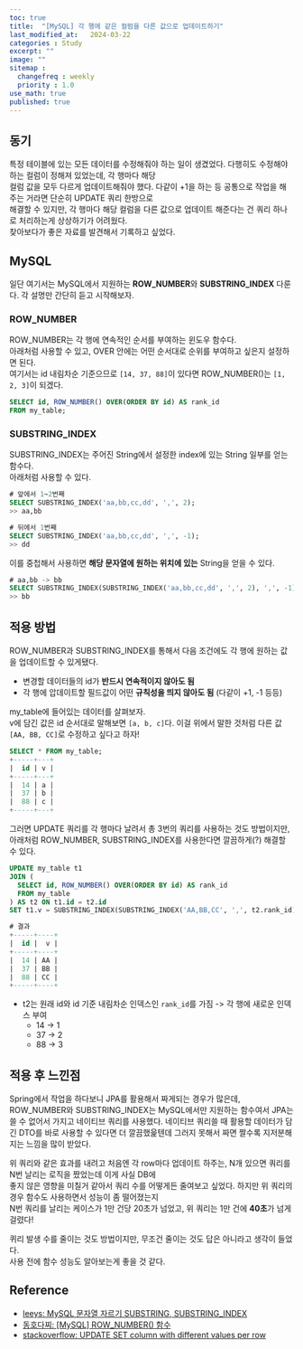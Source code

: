 ```yaml
---
toc: true
title:  "[MySQL] 각 행에 같은 컬럼을 다른 값으로 업데이트하기"
last_modified_at:   2024-03-22
categories : Study
excerpt: ""
image: ""
sitemap :
  changefreq : weekly
  priority : 1.0
use_math: true
published: true
---
```


## 동기
특정 테이블에 있는 모든 데이터를 수정해줘야 하는 일이 생겼었다. 다행히도 수정해야하는 컬럼이 정해져 있었는데, 각 행마다 해당<br>
컬럼 값을 모두 다르게 업데이트해줘야 했다. 다같이 +1을 하는 등 공통으로 작업을 해주는 거라면 단순히 UPDATE 쿼리 한방으로<br>
해결할 수 있지만, 각 행마다 해당 컬럼을 다른 값으로 업데이트 해준다는 건 쿼리 하나로 처리하는게 상상하기가 어려웠다.<br>
찾아보다가 좋은 자료를 발견해서 기록하고 싶었다.<br>

## MySQL
일단 여기서는 MySQL에서 지원하는 **ROW_NUMBER**와 **SUBSTRING_INDEX** 다룬다. 각 설명만 간단히 듣고 시작해보자.<br>

### ROW_NUMBER
ROW_NUMBER는 각 행에 연속적인 순서를 부여하는 윈도우 함수다.<br>
아래처럼 사용할 수 있고, OVER 안에는 어떤 순서대로 순위를 부여하고 싶은지 설정하면 된다.<br>
여기서는 id 내림차순 기준으므로 `[14, 37, 88]`이 있다면 ROW_NUMBER()는 `[1, 2, 3]`이 되겠다.<br>
```sql
SELECT id, ROW_NUMBER() OVER(ORDER BY id) AS rank_id
FROM my_table;
```

### SUBSTRING_INDEX
SUBSTRING_INDEX는 주어진 String에서 설정한 index에 있는 String 일부를 얻는 함수다.<br>
아래처럼 사용할 수 있다.<br>
```sql
# 앞에서 1~2번째
SELECT SUBSTRING_INDEX('aa,bb,cc,dd', ',', 2);
>> aa,bb

# 뒤에서 1번째
SELECT SUBSTRING_INDEX('aa,bb,cc,dd', ',', -1);
>> dd
```

이를 중첩해서 사용하면 **해당 문자열에 원하는 위치에 있는** String을 얻을 수 있다.<br>
```sql
# aa,bb -> bb
SELECT SUBSTRING_INDEX(SUBSTRING_INDEX('aa,bb,cc,dd', ',', 2), ',', -1);
>> bb
```

## 적용 방법

ROW_NUMBER과 SUBSTRING_INDEX를 통해서 다음 조건에도 각 행에 원하는 값을 업데이트할 수 있게됐다.<br>
- 변경할 데이터들의 id가 **반드시 연속적이지 않아도 됨**
- 각 행에 압데이트할 필드값이 어떤 **규칙성을 띄지 않아도 됨** (다같이 +1, -1 등등)

my_table에 들어있는 데이터를 살펴보자.<br>
v에 담긴 값은 id 순서대로 말해보면 `[a, b, c]`다. 이걸 위에서 말한 것처럼 다른 값 `[AA, BB, CC]`로 수정하고 싶다고 하자!<br>
```sql
SELECT * FROM my_table;
+-----+---+
|  id | v |
+-----+---+
|  14 | a |
|  37 | b |
|  88 | c |
+-----+---+
```

그러면 UPDATE 쿼리를 각 행마다 날려서 총 3번의 쿼리를 사용하는 것도 방법이지만, 아래처럼 ROW_NUMBER, SUBSTRING_INDEX를 사용한다면 깔끔하게(?) 해결할 수 있다.<br>
```sql
UPDATE my_table t1
JOIN (
  SELECT id, ROW_NUMBER() OVER(ORDER BY id) AS rank_id
  FROM my_table
) AS t2 ON t1.id = t2.id
SET t1.v = SUBSTRING_INDEX(SUBSTRING_INDEX('AA,BB,CC', ',', t2.rank_id), ',', -1);

# 결과
+-----+----+
|  id |  v |
+-----+----+
|  14 | AA |
|  37 | BB |
|  88 | CC |
+-----+----+
```
- t2는 원래 id와 id 기준 내림차순 인덱스인 `rank_id`를 가짐 -> 각 행에 새로운 인덱스 부여
  + 14 -> 1
  + 37 -> 2
  + 88 -> 3

## 적용 후 느낀점
Spring에서 작업을 하다보니 JPA를 활용해서 짜게되는 경우가 많은데, ROW_NUMBER와 SUBSTRING_INDEX는 MySQL에서만 지원하는 함수여서 
JPA는 쓸 수 없어서 가지고 네이티브 쿼리를 사용했다. 네이티브 쿼리쓸 때 활용할 데이터가 담긴 DTO를 바로 사용할 수 있다면 더 깔끔했읉텐데 그러지 못해서 짜면 짤수록 지저분해지는 느낌을 많이 받았다.<br>

위 쿼리와 같은 효과를 내려고 처음엔 각 row마다 업데이트 하주는, N개 있으면 쿼리를 N번 날리는 로직을 짰었는데 이게 사실 DB에<br>
좋지 않은 영향을 미칠거 같아서 쿼리 수를 어떻게든 줄여보고 싶었다. 하지만 위 쿼리의 경우 함수도 사용하면서 성능이 좀 떨어졌는지<br>
N번 쿼리를 날리는 케이스가 1만 건당 20초가 넘었고, 위 쿼리는 1만 건에 **40초**가 넘게 걸렸다!<br>

퀴리 발생 수를 줄이는 것도 방법이지만, 무조건 줄이는 것도 답은 아니라고 생각이 들었다.<br>
사용 전에 함수 성능도 알아보는게 좋을 것 같다.<br>

## Reference
- [leeys: MySQL 문자열 자르기 SUBSTRING, SUBSTRING_INDEX](https://leeys.tistory.com/23)
- [동호다찌: [MySQL] ROW_NUMBER() 함수](https://donghodazzi.tistory.com/335)
- [stackoverflow: UPDATE SET column with different values per row](https://stackoverflow.com/questions/58014002/update-set-column-with-different-values-per-row)
